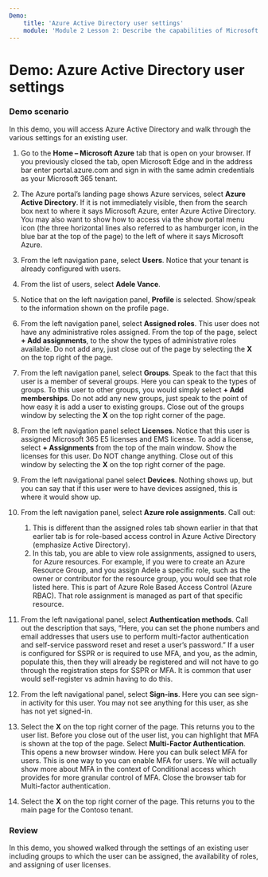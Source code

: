 ```yaml
---
Demo:
    title: 'Azure Active Directory user settings'
    module: 'Module 2 Lesson 2: Describe the capabilities of Microsoft Identity and access management solutions: Explore the services and identity types of Azure AD'
---
```


# Demo: Azure Active Directory user settings

### Demo scenario

In this demo, you will access Azure Active Directory and walk through the various settings for an existing user.

1. Go to the **Home – Microsoft Azure** tab that is open on your browser.  If you previously closed the tab, open Microsoft Edge and in the address bar enter portal.azure.com and sign in with the same admin credentials as your Microsoft 365 tenant.

1. The Azure portal’s landing page shows Azure services, select **Azure Active Directory**. If it is not immediately visible, then from the search box next to where it says Microsoft Azure, enter Azure Active Directory.  You may also want to show how to access via the show portal menu icon (the three horizontal lines also referred to as hamburger icon, in the blue bar at the top of the page) to the left of where it says Microsoft Azure.

1. From the left navigation pane, select **Users**. Notice that your tenant is already configured with users.

1. From the list of users, select **Adele Vance**.

1. Notice that on the left navigation panel, **Profile** is selected.  Show/speak to the information shown on the profile page.

1. From the left navigation panel, select **Assigned roles**.  This user does not have any administrative roles assigned.  From the top of the page, select **+ Add assignments**, to the show the types of administrative roles available.  Do not add any, just close out of the page by selecting the **X** on the top right of the page.

1. From the left navigation panel, select **Groups**.  Speak to the fact that this user is a member of several groups.  Here you can speak to the types of groups.  To this user to other groups, you would simply select **+ Add memberships**.  Do not add any new groups, just speak to the point of how easy it is add a user to existing groups. Close out of the groups window by selecting the **X** on the top right corner of the page.

1. From the left navigation panel select **Licenses**. Notice that this user is assigned Microsoft 365 E5 licenses and EMS license.  To add a license, select **+ Assignments** from the top of the main window.  Show the licenses for this user. Do NOT change anything.  Close out of this window by selecting the **X** on the top right corner of the page.

1. From the left navigational panel select **Devices**.  Nothing shows up, but you can say that if this user were to have devices assigned, this is where it would show up.

1. From the left navigation panel, select **Azure role assignments**.  Call out:
    1. This is different than the assigned roles tab shown earlier in that that earlier tab is for role-based access control in Azure Active Directory (emphasize Active Directory).
    1. In this tab, you are able to view role assignments, assigned to users, for Azure resources. For example, if you were to create an Azure Resource Group, and you assign Adele a specific role, such as the owner or contributor for the resource group, you would see that role listed here. This is part of Azure Role Based Access Control (Azure RBAC). That role assignment is managed as part of that specific resource.

1. From the left navigational panel, select **Authentication methods**.  Call out the description that says, “Here, you can set the phone numbers and email addresses that users use to perform multi-factor authentication and self-service password reset and reset a user’s password.” If a user is configured for SSPR or is required to use MFA, and you, as the admin, populate this, then they will already be registered and will not have to go through the registration steps for SSPR or MFA.  It is common that user would self-register vs admin having to do this.

1. From the left navigational panel, select **Sign-ins**.  Here you can see sign-in activity for this user.  You may not see anything for this user, as she has not yet signed-in.

1. Select the **X** on the top right corner of the page. This returns you to the user list.  Before you close out of the user list, you can highlight that MFA is shown at the top of the page.  Select **Multi-Factor Authentication**.  This opens a new browser window.  Here you can bulk select MFA for users.  This is one way to you can enable MFA for users.  We will actually show more about MFA in the context of Conditional access which provides for more granular control of MFA.  Close the browser tab for Multi-factor authentication.

1. Select the **X** on the top right corner of the page. This returns you to the main page for the Contoso tenant.

### Review

In this demo, you showed walked through the settings of an existing user including groups to which the user can be assigned, the availability of roles, and assigning of user licenses.